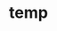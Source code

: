 ---
layout: page
title: temp
name: Louis Chislett
role: HDR UK PhD student
img: assets/img/group-members/louis
importance: 5
#website: "/catalina/"
#scholar: "https://scholar.google.co.uk/citations?user=lkdrwm0AAAAJ&hl=en"
#github: "https://github.com/catavallejos"
#twitter: "https://twitter.com/CataVallejosM"
#blog: "https://www.blog.com"
#linkedin: "https://www.linkedin.com"
---